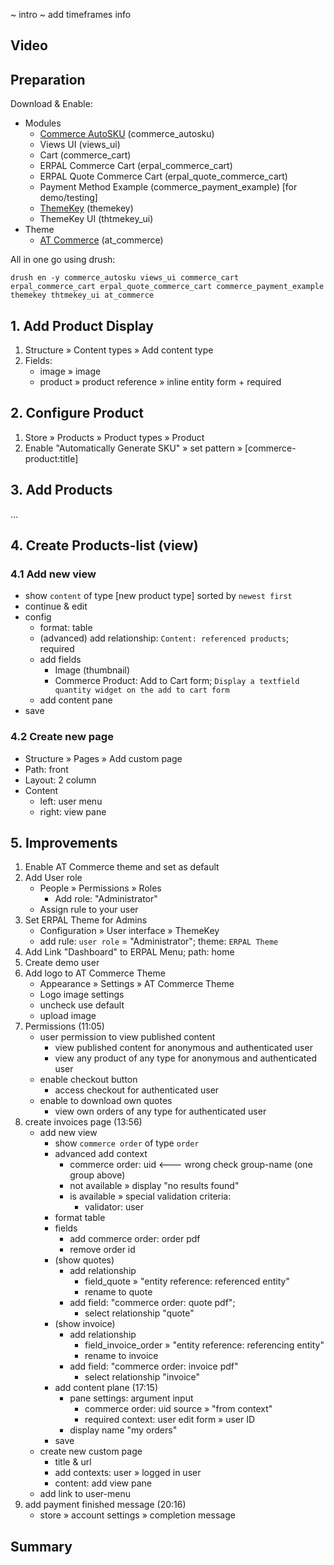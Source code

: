 ~ intro ~
add timeframes info


## Video
<div data-video="A5rx_UoQXf8"></div>


## Preparation
Download & Enable:

- Modules
    - [Commerce AutoSKU](https://www.drupal.org/project/commerce_autosku) (commerce_autosku)
    - Views UI (views_ui)
    - Cart (commerce_cart)
    - ERPAL Commerce Cart (erpal_commerce_cart)
    - ERPAL Quote Commerce Cart (erpal_quote_commerce_cart)
    - Payment Method Example (commerce_payment_example) [for demo/testing]
    - [ThemeKey](https://www.drupal.org/project/themekey) (themekey)
    - ThemeKey UI (thtmekey_ui)
- Theme
    - [AT Commerce](https://www.drupal.org/project/at_commerce) (at_commerce)

All in one go using drush:

    drush en -y commerce_autosku views_ui commerce_cart erpal_commerce_cart erpal_quote_commerce_cart commerce_payment_example themekey thtmekey_ui at_commerce


## 1. Add Product Display
1. Structure » Content types » Add content type
1. Fields:
    - image » image
    - product » product reference » inline entity form + required


## 2. Configure Product
1. Store » Products » Product types » Product
1. Enable "Automatically Generate SKU" » set pattern » [commerce-product:title]


## 3. Add Products
…


## 4. Create Products-list (view)

### 4.1 Add new view
- show `content` of type [new product type] sorted by `newest first`
- continue & edit
- config
    - format: table
    - (advanced) add relationship: `Content: referenced products`; required
    - add fields
        - Image (thumbnail)
        - Commerce Product: Add to Cart form; `Display a textfield quantity widget on the add to cart form`
    - add content pane
- save


### 4.2 Create new page
- Structure » Pages » Add custom page
- Path: front
- Layout: 2 column
- Content
    - left: user menu
    - right: view pane


## 5. Improvements
1. Enable AT Commerce theme and set as default
1. Add User role
    - People » Permissions » Roles
      - Add role: "Administrator"
    - Assign rule to your user
1. Set ERPAL Theme for Admins
    - Configuration » User interface » ThemeKey
    - add rule: `user role` = "Administrator"; theme: `ERPAL Theme`
1. Add Link "Dashboard" to ERPAL Menu; path: home
1. Create demo user
1. Add logo to AT Commerce Theme
    - Appearance » Settings » AT Commerce Theme
    - Logo image settings
    - uncheck use default
    - upload image
1. Permissions (<a class="seekto">11:05</a>)
    - user permission to view published content
        - view published content for anonymous and authenticated user
        - view any product of any type for anonymous and authenticated user
    - enable checkout button
        - access checkout for authenticated user
    - enable to download own quotes
        - view own orders of any type for authenticated user
1. create invoices page (<a class="seekto">13:56</a>)
    - add new view
        - show `commerce order` of type `order`
        - advanced add context
            - commerce order: uid <--- wrong check group-name (one group above)
            - not available » display "no results found"
            - is available » special validation criteria:
                - validator: user
        - format table
        - fields
            - add commerce order: order pdf
            - remove order id
        - (show quotes)
            - add relationship
                - field_quote » "entity reference: referenced entity"
                - rename to quote
            - add field: "commerce order: quote pdf";
                - select relationship "quote"
        - (show invoice)
            - add relationship
                - field_invoice_order » "entity reference: referencing entity"
                - rename to invoice
            - add field: "commerce order: invoice pdf"
                - select relationship "invoice"
        - add content plane (<a class="seekto">17:15</a>)
            - pane settings: argument input
                - commerce order: uid source » "from context"
                - required context: user edit form » user ID
            - display name "my orders"
        - save
    - create new custom page
        - title & url
        - add contexts: user » logged in user
        - content: add view pane
    - add link to user-menu
1. add payment finished message (<a class="seekto">20:16</a>)
    - store » account settings » completion message
    


## Summary
